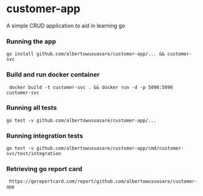 # customer-app
A simple CRUD application to aid in learning go


### Running the app
``` go install github.com/albertowusuasare/customer-app/... && customer-svc ```

### Build and run docker container
``` docker build -t customer-svc . && docker run -d -p 5090:5090 customer-svc```

### Running all tests
``` go test -v github.com/albertowusuasare/customer-app/... ```

### Running integration tests
```go test -v github.com/albertowusuasare/customer-app/cmd/customer-svc/test/integration```

### Retrieving go report card
``` https://goreportcard.com/report/github.com/albertowusuasare/customer-app```